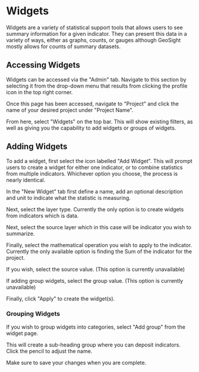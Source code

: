 [//]: # "GeoSight is UNICEF's geospatial web-based business intelligence platform."
[//]: # 
[//]: # "Contact : geosight-no-reply@unicef.org"
[//]: # 
[//]: # ".. note:: This program is free software; you can redistribute it and/or modify"
[//]: # "    it under the terms of the GNU Affero General Public License as published by"
[//]: # "    the Free Software Foundation; either version 3 of the License, or"
[//]: # "    (at your option) any later version."
[//]: # 
[//]: # "__author__ = 'irwan@kartoza.com'"
[//]: # "__date__ = '13/06/2023'"
[//]: # "__copyright__ = ('Copyright 2023, Unicef')"
[//]: # "__copyright__ = ('Copyright 2023, Unicef')"

# Widgets
Widgets are a variety of statistical support tools that allows users to see summary information for a given indicator. They can present this data in a variety of ways, either as graphs, counts, or gauges although GeoSight mostly allows for counts of summary datasets.

## Accessing Widgets
Widgets can be accessed via the "Admin" tab. Navigate to this section by selecting it from the drop-down menu that results from clicking the profile icon in the top right corner.

Once this page has been accessed, navigate to "Project" and click the name of your desired project under "Project Name".

From here, select "Widgets" on the top bar. This will show existing filters, as well as giving you the capability to add widgets or groups of widgets.

## Adding Widgets
To add a widget, first select the icon labelled "Add Widget". This will prompt users to create a widget for either one indicator, or to combine statistics from multiple indicators. Whichever option you choose, the process is nearly identical.

In the "New Widget" tab first define a name, add an optional description and unit to indicate what the statistic is measuring.

Next, select the layer type. Currently the only option is to create widgets from indicators which is data.

Next, select the source layer which in this case will be indicator you wish to summarize.

Finally, select the mathematical operation you wish to apply to the indicator. Currently the only available option is finding the Sum of the indicator for the project.

If you wish, select the source value. (This option is currently unavailable)

If adding group widgets, select the group value. (This option is currently unavailable)

Finally, click "Apply" to create the widget(s).

### Grouping Widgets
If you wish to group widgets into categories, select "Add group" from the widget page.

This will create a sub-heading group where you can deposit indicators. Click the pencil to adjust the name.


Make sure to save your changes when you are complete.
